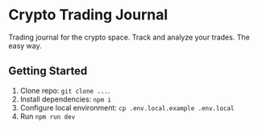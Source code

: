 # Crypto Trading Journal

Trading journal for the crypto space. Track and analyze your trades. The easy way.

## Getting Started

1. Clone repo: `git clone ...`.
3. Install dependencies: `npm i`
4. Configure local environment: `cp .env.local.example .env.local`
5. Run `npm run dev`
